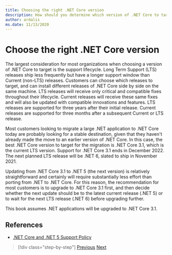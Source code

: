 ```yaml
---
title: Choosing the right .NET Core version
description: How should you determine which version of .NET Core to target?
author: ardalis
ms.date: 11/13/2020
---
```


# Choose the right .NET Core version

The largest consideration for most organizations when choosing a version of .NET Core to target is the support lifecycle. Long Term Support (LTS) releases ship less frequently but have a longer support window than Current (non-LTS) releases. Customers can choose which releases to target, and can install different releases of .NET Core side by side on the same machine. LTS releases will receive only critical and compatible fixes throughout their lifecycle. Current releases will receive these same fixes and will also be updated with compatible innovations and features. LTS releases are supported for three years after their initial release. Current releases are supported for three months after a subsequent Current or LTS release.

Most customers looking to migrate a large .NET application to .NET Core today are probably looking for a stable destination, given that they haven't already made the move to an earlier version of .NET Core. In this case, the best .NET Core version to target for the migration is .NET Core 3.1, which is the current LTS version. Support for .NET Core 3.1 ends in December 2022. The next planned LTS release will be .NET 6, slated to ship in November 2021.

Updating from .NET Core 3.1 to .NET 5 (the next version) is relatively straightforward and certainly will require substantially less effort than porting from .NET to .NET Core. For this reason, the recommendation for most customers is to upgrade to .NET Core 3.1 first, and then decide whether the next update should be to the latest current release (.NET 5) or to wait for the next LTS release (.NET 6) before upgrading further.

This book assumes .NET applications will be upgraded to .NET Core 3.1.

## References

- [.NET Core and .NET 5 Support Policy](https://dotnet.microsoft.com/platform/support/policy/dotnet-core)

>[!div class="step-by-step"]
>[Previous](migrate-aspnet-core-2-1.md)
>[Next](incremental-migration-strategies.md)
